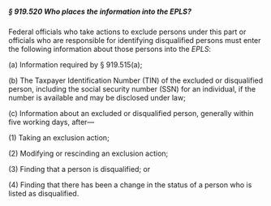##### § 919.520 Who places the information into the EPLS? #####

Federal officials who take actions to exclude persons under this part or officials who are responsible for identifying disqualified persons must enter the following information about those persons into the *EPLS*:

(a) Information required by § 919.515(a);

(b) The Taxpayer Identification Number (TIN) of the excluded or disqualified person, including the social security number (SSN) for an individual, if the number is available and may be disclosed under law;

(c) Information about an excluded or disqualified person, generally within five working days, after—

(1) Taking an exclusion action;

(2) Modifying or rescinding an exclusion action;

(3) Finding that a person is disqualified; or

(4) Finding that there has been a change in the status of a person who is listed as disqualified.